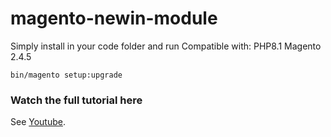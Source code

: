 # magento-newin-module

Simply install in your code folder and run 
Compatible with:
PHP8.1 
Magento 2.4.5

```
bin/magento setup:upgrade
```

### Watch the full tutorial here
See [Youtube](https://www.youtube.com/watch?v=S3w5cEsUPpk).
